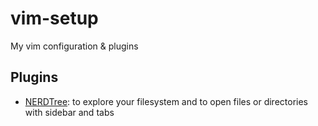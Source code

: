 # vim-setup
My vim configuration &amp; plugins


## Plugins

- [NERDTree](https://github.com/scrooloose/nerdtree): to explore your filesystem and to open files or directories with sidebar and tabs
